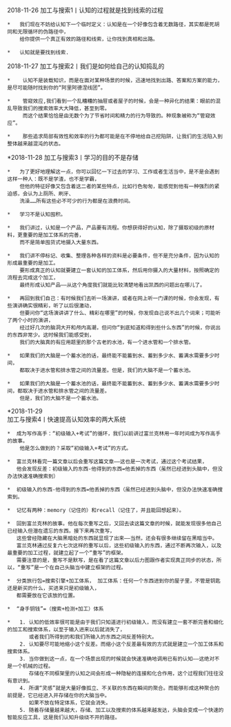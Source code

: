 
2018-11-26
加工与搜索1丨认知的过程就是找到线索的过程

    *   我们现在不妨给认知下一个临时定义：认知是在一个好像包含着无数路径，其实都是死胡同和无限循环的伪路径中，
        给你提供一个真正有效的路径和线索，让你找到真相和出路。
    
    *   认知就是要找到线索.

2018-11-27
加工与搜索2丨我们是如何给自己的认知捣乱的

    *    认知不是装载知识，而是在面对某种场景的时候，迅速地找到出路、答案和方案的能力，是尽可能随时找到你的“阿里阿德涅线团”。
    
    *    管窥效应,我们看到一个乱糟糟的抽屉或者屋子的时候，会是一种异化的结果：眼前的混乱导致我们的搜索效率大大降低，甚至到零。
         而这个结果恰恰是由无数个为了节省时间和精力的行为导致的。种现象被称为“管窥效应”。
    
    *    那些追求局部有效性和效率的行为都可能是在不停地给自己挖陷阱，让我们的生活陷入到整体越来越混沌的状态。

*2018-11-28 
加工与搜索3丨学习的目的不是存储

    *   为了更好地理解这一点，你可以回忆一下过去的学习、工作或者生活当中，是不是会遇到这样一种人：既不是学渣，也不是学霸，
        但他的特征好像又包含着这二者的某些特点，比如行色匆匆，能感觉到他有一种强烈的紧迫感，会认为上厕所、刷牙、
        洗澡……所有这些必不可少的行为都是在浪费时间。  
        
    *   学习不是认知囤积。   
        
    *   我们讲过，认知是一个产品，产品要有流程。你想获得好的认知，除了摄取初级的原材料，更重要的是加工体系的完善，
        而不是简单囤货式地摄入大量东西。
    
    *   我们讲不停标记、收集、整理各种各样的资料是必要条件，但不是充分条件，因为认知的形成最重要的是加工。
        要形成真正的认知就要建立一套认知的加工体系，然后用你摄入的大量材料，按照确定的流程去完成这个加工，
        最终形成认知产品——从这个角度我们就能比较清楚地看出凯西的问题出在哪儿了。
    
    *   再回到我们自己：有时候我们去听一场演讲，或者在网上听一门课的时候，你会发现，有些演讲确实很精彩，听了以后很激动，
        但要问你“这场演讲讲了什么、精彩在哪里”的时候，你发现自己说不出几个词来；可能听了两个小时的演讲，
        经过好几次的脑洞大开和颅内高潮，但问你“到底知道和得到些什么东西”的时候，你说出的东西非常少。这时候我们能感受到，
        我们的大脑真的有应用题里的那个古老的水池，有一个进水管和一个排水管。
    
    *   如果我们的大脑是一个蓄水池的话，最终能不能蓄到水、蓄到多少水、蓄满水需要多少时间，
        都取决于进水管和排水管之间的流量差。但是，我们的大脑不是一个蓄水池。 
    
    *   如果我们的大脑是一个蓄水池的话，最终能不能蓄到水、蓄到多少水、蓄满水需要多少时间，都取决于进水管和排水管之间的流量差。
        但是，我们的大脑不是一个蓄水池。            
       
*2018-11-29       
加工与搜索4丨快速提高认知效率的两大系统
    
    *  成为写作高手：“初级输入+考试”的循环，我们以前讲过富兰克林用一年时间成为写作高手的故事。
        他是怎么做到的？采取“初级输入+考试”的方式。 
    
    *  富兰克林看完一篇文章以后会重写这篇文章——这也是一次考试，通过这个考试结果，
       他会发现反差：初级输入的东西-他得到的东西=他丢掉的东西（虽然已经进到头脑中，但没办法快速准确搜索到）
       
    *  初级输入的东西-他得到的东西=他丢掉的东西（虽然已经进到头脑中，但没办法快速准确搜索到。
    
    *  记忆有两种：memory（记住的）和recall（记住了，并且能回想起来）。  
    
    *  回到富兰克林的故事。他在每次重写之后，又回去读这篇文章的时候，就能发现很多他自己已经输入但潜在遗忘的东西。接下来再次重写，
       这些曾经隐藏在大脑黑暗处的东西就显现了出来——当然，还会有很多继续留在黑暗当中。
       富兰克林通过反复六七次这样的重写以后，这些初级输入的东西，通过不断再次输入，以及最重要的加工过程，就建立起了一个“重写”的框架。
       需要注意的是，重写不是默写，是在看了这篇文章以后力图跟作者实现真正同步的状态，所以，“重写”是一个在自己头脑当中建立框架的过程。
    
    *  分类旅行包=搜索引擎+加工体系， 加工体系：任何一个东西进到你的屋子里，不管是钥匙还是新买的什么，买进来只是初级输入，
       都需要放在它该放的位置。
       
    *  “身手钥钱”=（搜索+检测+加工）体系 
     
    *   1. 认知的低效率很可能是由于我们只知道进行初级输入，而没有建立一套不断完善和细化的加工和搜索体系，以至于输入进来以后就消失了，
           或者我们所得到的和我们所输入的东西之间反差特别大。
        2. 认知要尽可能地缩小这个反差。而缩小这个反差最有效的方式就是建立一个加工体系和搜索体系。
        3. 当你做到这一点，在一个场景出现的时候就会快速准确地调用已有的认知——这绝对不是一个机械的过程。
           存储在不同框架里的认知之间会形成一种隐秘的连接和化合作用，这个过程我们往往没有意识到。
        4. 所谓“灵感”就是大量好像孤立、不关联的东西在瞬间的聚合。而能够形成这种聚合的前提是，它已经进入并存储在你的大脑当中。
           如果不放在特定体系，它就会消失。
        5. 随着存储量越来越大，存储、加工以及搜索的体系越来越发达，头脑会变成一个快速的智能反应工具，这是我们认知升级绕不开的路径。

